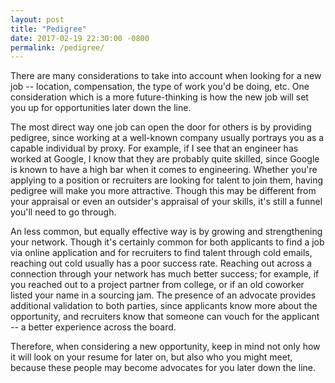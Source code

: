 ```yaml
---
layout: post
title: "Pedigree"
date: 2017-02-19 22:30:00 -0800
permalink: /pedigree/
---
```


There are many considerations to take into account when looking for a new job -- location, compensation, the type of work you'd be doing, etc. One consideration which is a more future-thinking is how the new job will set you up for opportunities later down the line.

The most direct way one job can open the door for others is by providing pedigree, since working at a well-known company usually portrays you as a capable individual by proxy. For example, if I see that an engineer has worked at Google, I know that they are probably quite skilled, since Google is known to have a high bar when it comes to engineering. Whether you're applying to a position or recruiters are looking for talent to join them, having pedigree will make you more attractive. Though this may be different from your appraisal or even an outsider's appraisal of your skills, it's still a funnel you'll need to go through.

An less common, but equally effective way is by growing and strengthening your network. Though it's certainly common for both applicants to find a job via online application and for recruiters to find talent through cold emails, reaching out cold usually has a poor success rate. Reaching out across a connection through your network has much better success; for example, if you reached out to a project partner from college, or if an old coworker listed your name in a sourcing jam. The presence of an advocate provides additional validation to both parties, since applicants know more about the opportunity, and recruiters know that someone can vouch for the applicant -- a better experience across the board. 

Therefore, when considering a new opportunity, keep in mind not only how it will look on your resume for later on, but also who you might meet, because these people may become advocates for you later down the line.
